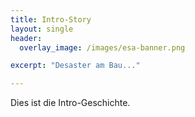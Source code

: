 ```yaml
---
title: Intro-Story
layout: single
header:
  overlay_image: /images/esa-banner.png

excerpt: "Desaster am Bau..."

---
```


Dies ist die Intro-Geschichte.
